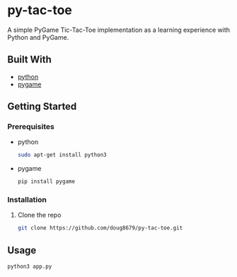 # **py-tac-toe**
A simple PyGame Tic-Tac-Toe implementation as a learning experience with Python and PyGame.

## Built With
- [python](https://www.python.org)
- [pygame](https://www.pygame.org)

## Getting Started

### Prerequisites
* python
  ```sh
  sudo apt-get install python3
  ```
* pygame
  ```sh
  pip install pygame
  ```

### Installation

1. Clone the repo
   ```sh
   git clone https://github.com/doug8679/py-tac-toe.git
   ```

## Usage

```sh
python3 app.py
```